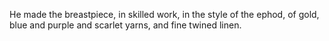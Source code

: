 He made the breastpiece, in skilled work, in the style of the ephod, of gold, blue and purple and scarlet yarns, and fine twined linen.
